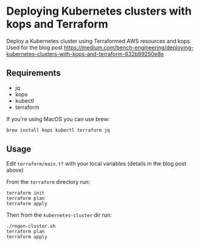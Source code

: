 # Deploying Kubernetes clusters with kops and Terraform

Deploy a Kubernetes cluster using Terraformed AWS resources and kops. Used for the blog post https://medium.com/bench-engineering/deploying-kubernetes-clusters-with-kops-and-terraform-832b89250e8e

## Requirements

* jq
* kops
* kubectl
* terraform

If you're using MacOS you can use brew:

```bash
brew install kops kubectl terraform jq
```

## Usage

Edit `terraform/main.tf` with your local variables (details in the blog post above)

From the `terraform` directory run:

    terraform init
    terraform plan
    terraform apply
    
Then from the `kubernetes-cluster` dir run:

    ./regen-cluster.sh
    terraform plan
    terraform apply   
